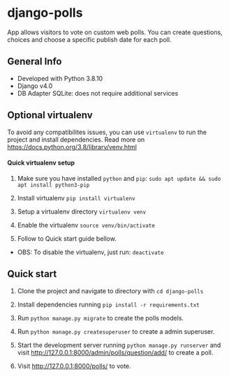 # django-polls

App allows visitors to vote on custom web polls. You can create questions, choices and choose a specific publish date for each poll.


## General Info
* Developed with Python 3.8.10
* Django v4.0
* DB Adapter SQLite: does not require additional services

## Optional virtualenv
To avoid any compatibilites issues, you can use ```virtualenv``` to run the project and install dependencies. Read more on https://docs.python.org/3.8/library/venv.html

#### Quick virtualenv setup
1. Make sure you have installed ```python``` and ```pip```: 
```sudo apt update && sudo apt install python3-pip``` 

2. Install virtualenv
```pip install virtualenv```

3. Setup a virtualenv directory
```virtualenv venv```

4. Enable the virtualenv
```source venv/bin/activate```

5. Follow to Quick start guide bellow.

* OBS: To disable the virtualenv, just run: ```deactivate```


## Quick start

1. Clone the project and navigate to directory with ```cd django-polls```

2. Install dependencies running ```pip install -r requirements.txt```

3. Run ```python manage.py migrate``` to create the polls models.

4. Run ```python manage.py createsuperuser``` to create a admin superuser.

5. Start the development server running ```python manage.py runserver``` and visit http://127.0.0.1:8000/admin/polls/question/add/ to create a poll.

6. Visit http://127.0.0.1:8000/polls/ to vote.
